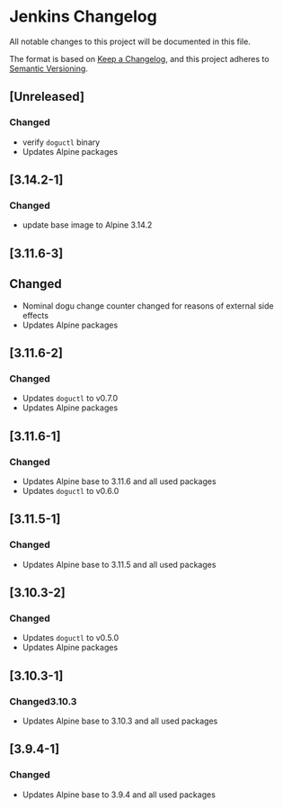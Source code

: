 # Jenkins Changelog
All notable changes to this project will be documented in this file.

The format is based on [Keep a Changelog](https://keepachangelog.com/en/1.0.0/),
and this project adheres to [Semantic Versioning](https://semver.org/spec/v2.0.0.html).

## [Unreleased]

### Changed
- verify `doguctl` binary
- Updates Alpine packages

## [3.14.2-1]

### Changed
- update base image to Alpine 3.14.2

## [3.11.6-3]

## Changed
- Nominal dogu change counter changed for reasons of external side effects
- Updates Alpine packages

## [3.11.6-2]

### Changed
- Updates `doguctl` to v0.7.0
- Updates Alpine packages

## [3.11.6-1]

### Changed
- Updates Alpine base to 3.11.6 and all used packages
- Updates `doguctl` to v0.6.0

## [3.11.5-1]

### Changed
- Updates Alpine base to 3.11.5 and all used packages

## [3.10.3-2]

### Changed
- Updates `doguctl` to v0.5.0
- Updates Alpine packages

## [3.10.3-1]

### Changed3.10.3
- Updates Alpine base to 3.10.3 and all used packages

## [3.9.4-1]

### Changed
- Updates Alpine base to 3.9.4 and all used packages
